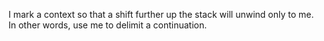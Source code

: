 I mark a context so that a shift further up the stack will unwind only to me. In other words, use me to delimit a continuation.